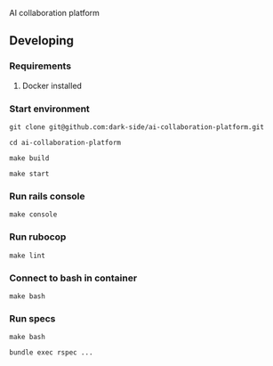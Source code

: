 AI collaboration platform


## Developing

### Requirements
1. Docker installed

### Start environment

`git clone git@github.com:dark-side/ai-collaboration-platform.git`

`cd ai-collaboration-platform`

`make build`

`make start`


### Run rails console
`make console`

### Run rubocop
`make lint`

### Connect to bash in container
`make bash`

### Run specs
`make bash`

`bundle exec rspec ...`
